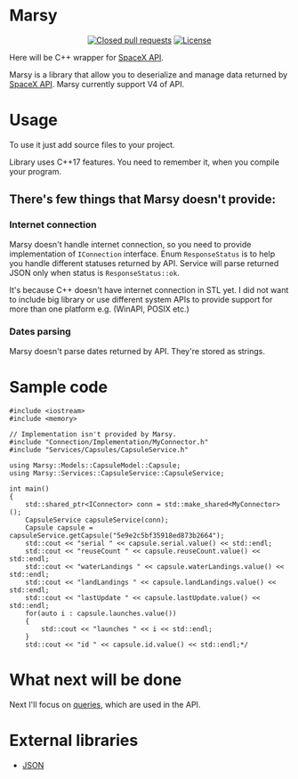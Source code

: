 # Marsy
<p align="center">
<a href="https://github.com/AzuxDario/Marsy/pulls?q=is%3Apr+is%3Aclosed"><img src="https://img.shields.io/github/issues-pr-closed-raw/AzuxDario/Marsy" alt="Closed pull requests"></img></a>
<a href="https://github.com/AzuxDario/Marsy/blob/master/LICENSE"><img src="https://img.shields.io/github/license/AzuxDario/Marsy" alt="License"></img></a>
</p>

Here will be C++ wrapper for [SpaceX API](https://github.com/r-spacex/SpaceX-API).

Marsy is a library that allow you to deserialize and manage data returned by [SpaceX API](https://github.com/r-spacex/SpaceX-API). Marsy currently support V4 of API.

# Usage
To use it just add source files to your project.

Library uses C++17 features. You need to remember it, when you compile your program.

## There's few things that Marsy doesn't provide:
### Internet connection
Marsy doesn't handle internet connection, so you need to provide implementation of `IConnection` interface.  Enum `ResponseStatus` is to help you handle different statuses returned by API. Service will parse returned JSON only when status is `ResponseStatus::ok`.

It's because C++ doesn't have internet connection in STL yet. I did not want to include big library or use different system APIs to provide support for more than one platform e.g. (WinAPI, POSIX etc.)

### Dates parsing
Marsy doesn't parse dates returned by API. They're stored as strings.

# Sample code
```
#include <iostream>
#include <memory>

// Implementation isn't provided by Marsy.
#include "Connection/Implementation/MyConnector.h"
#include "Services/Capsules/CapsuleService.h"

using Marsy::Models::CapsuleModel::Capsule;
using Marsy::Services::CapsuleService::CapsuleService;

int main()
{
    std::shared_ptr<IConnector> conn = std::make_shared<MyConnector>();
    CapsuleService capsuleService(conn);
    Capsule capsule = capsuleService.getCapsule("5e9e2c5bf35918ed873b2664");
    std::cout << "serial " << capsule.serial.value() << std::endl;
    std::cout << "reuseCount " << capsule.reuseCount.value() << std::endl;
    std::cout << "waterLandings " << capsule.waterLandings.value() << std::endl;
    std::cout << "landLandings " << capsule.landLandings.value() << std::endl;
    std::cout << "lastUpdate " << capsule.lastUpdate.value() << std::endl;
    for(auto i : capsule.launches.value())
    {
        std::cout << "launches " << i << std::endl;
    }
    std::cout << "id " << capsule.id.value() << std::endl;*/
```

# What next will be done

Next I'll focus on [queries](https://github.com/r-spacex/SpaceX-API/blob/master/docs/v4/queries.md), which are used in the API. 

# External libraries
 * [JSON](https://github.com/nlohmann/json)